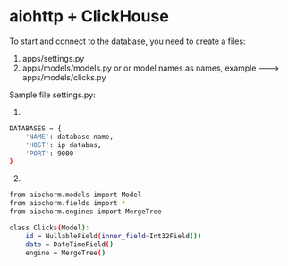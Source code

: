 # aiohttp + ClickHouse 

To start and connect to the database, you need to create a files: 
1) apps/settings.py
2) apps/models/models.py or or model names as names, example ---> apps/models/clicks.py


Sample file settings.py:

1)
```sh
DATABASES = {
    'NAME': database name,
    'HOST': ip databas,
    'PORT': 9000
}
```
2)
```sh
from aiochorm.models import Model
from aiochorm.fields import *
from aiochorm.engines import MergeTree

class Clicks(Model):
    id = NullableField(inner_field=Int32Field())
    date = DateTimeField()
    engine = MergeTree()
```

